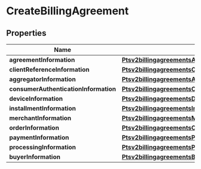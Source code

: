 
# CreateBillingAgreement

## Properties
Name | Type | Description | Notes
------------ | ------------- | ------------- | -------------
**agreementInformation** | [**Ptsv2billingagreementsAgreementInformation**](Ptsv2billingagreementsAgreementInformation.md) |  |  [optional]
**clientReferenceInformation** | [**Ptsv2billingagreementsClientReferenceInformation**](Ptsv2billingagreementsClientReferenceInformation.md) |  |  [optional]
**aggregatorInformation** | [**Ptsv2billingagreementsAggregatorInformation**](Ptsv2billingagreementsAggregatorInformation.md) |  |  [optional]
**consumerAuthenticationInformation** | [**Ptsv2billingagreementsConsumerAuthenticationInformation**](Ptsv2billingagreementsConsumerAuthenticationInformation.md) |  |  [optional]
**deviceInformation** | [**Ptsv2billingagreementsDeviceInformation**](Ptsv2billingagreementsDeviceInformation.md) |  |  [optional]
**installmentInformation** | [**Ptsv2billingagreementsInstallmentInformation**](Ptsv2billingagreementsInstallmentInformation.md) |  |  [optional]
**merchantInformation** | [**Ptsv2billingagreementsMerchantInformation**](Ptsv2billingagreementsMerchantInformation.md) |  |  [optional]
**orderInformation** | [**Ptsv2billingagreementsOrderInformation**](Ptsv2billingagreementsOrderInformation.md) |  |  [optional]
**paymentInformation** | [**Ptsv2billingagreementsPaymentInformation**](Ptsv2billingagreementsPaymentInformation.md) |  |  [optional]
**processingInformation** | [**Ptsv2billingagreementsProcessingInformation**](Ptsv2billingagreementsProcessingInformation.md) |  |  [optional]
**buyerInformation** | [**Ptsv2billingagreementsBuyerInformation**](Ptsv2billingagreementsBuyerInformation.md) |  |  [optional]



